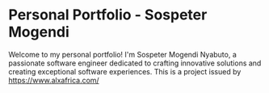 # Personal Portfolio - Sospeter Mogendi

Welcome to my personal portfolio! I'm Sospeter Mogendi Nyabuto, a passionate software engineer dedicated to crafting innovative solutions and creating exceptional software experiences.
This is a project issued by https://www.alxafrica.com/

